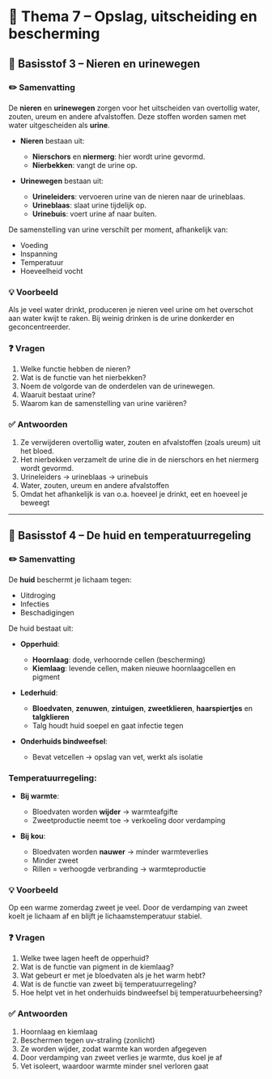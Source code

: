 # 🧪 Thema 7 – Opslag, uitscheiding en bescherming

## 📌 Basisstof 3 – Nieren en urinewegen

### ✏️ Samenvatting

De **nieren** en **urinewegen** zorgen voor het uitscheiden van overtollig water, zouten, ureum en andere afvalstoffen. Deze stoffen worden samen met water uitgescheiden als **urine**.

- **Nieren** bestaan uit:
  - **Nierschors** en **niermerg**: hier wordt urine gevormd.
  - **Nierbekken**: vangt de urine op.

- **Urinewegen** bestaan uit:
  - **Urineleiders**: vervoeren urine van de nieren naar de urineblaas.
  - **Urineblaas**: slaat urine tijdelijk op.
  - **Urinebuis**: voert urine af naar buiten.

De samenstelling van urine verschilt per moment, afhankelijk van:
- Voeding
- Inspanning
- Temperatuur
- Hoeveelheid vocht

### 💡 Voorbeeld

Als je veel water drinkt, produceren je nieren veel urine om het overschot aan water kwijt te raken. Bij weinig drinken is de urine donkerder en geconcentreerder.

### ❓ Vragen

1. Welke functie hebben de nieren?
2. Wat is de functie van het nierbekken?
3. Noem de volgorde van de onderdelen van de urinewegen.
4. Waaruit bestaat urine?
5. Waarom kan de samenstelling van urine variëren?

### ✅ Antwoorden

1. Ze verwijderen overtollig water, zouten en afvalstoffen (zoals ureum) uit het bloed.  
2. Het nierbekken verzamelt de urine die in de nierschors en het niermerg wordt gevormd.  
3. Urineleiders → urineblaas → urinebuis  
4. Water, zouten, ureum en andere afvalstoffen  
5. Omdat het afhankelijk is van o.a. hoeveel je drinkt, eet en hoeveel je beweegt

---

## 📌 Basisstof 4 – De huid en temperatuurregeling

### ✏️ Samenvatting

De **huid** beschermt je lichaam tegen:
- Uitdroging
- Infecties
- Beschadigingen

De huid bestaat uit:
- **Opperhuid**:
  - **Hoornlaag**: dode, verhoornde cellen (bescherming)
  - **Kiemlaag**: levende cellen, maken nieuwe hoornlaagcellen en pigment

- **Lederhuid**:
  - **Bloedvaten**, **zenuwen**, **zintuigen**, **zweetklieren**, **haarspiertjes** en **talgklieren**
  - Talg houdt huid soepel en gaat infectie tegen

- **Onderhuids bindweefsel**:
  - Bevat vetcellen → opslag van vet, werkt als isolatie

### Temperatuurregeling:

- **Bij warmte**:
  - Bloedvaten worden **wijder** → warmteafgifte
  - Zweetproductie neemt toe → verkoeling door verdamping

- **Bij kou**:
  - Bloedvaten worden **nauwer** → minder warmteverlies
  - Minder zweet
  - Rillen = verhoogde verbranding → warmteproductie

### 💡 Voorbeeld

Op een warme zomerdag zweet je veel. Door de verdamping van zweet koelt je lichaam af en blijft je lichaamstemperatuur stabiel.

### ❓ Vragen

1. Welke twee lagen heeft de opperhuid?
2. Wat is de functie van pigment in de kiemlaag?
3. Wat gebeurt er met je bloedvaten als je het warm hebt?
4. Wat is de functie van zweet bij temperatuurregeling?
5. Hoe helpt vet in het onderhuids bindweefsel bij temperatuurbeheersing?

### ✅ Antwoorden

1. Hoornlaag en kiemlaag  
2. Beschermen tegen uv-straling (zonlicht)  
3. Ze worden wijder, zodat warmte kan worden afgegeven  
4. Door verdamping van zweet verlies je warmte, dus koel je af  
5. Vet isoleert, waardoor warmte minder snel verloren gaat

